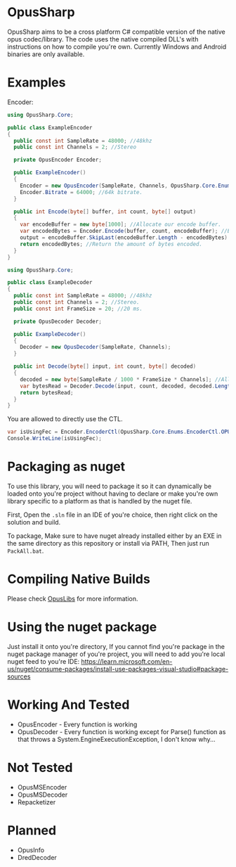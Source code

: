# OpusSharp
OpusSharp aims to be a cross platform C# compatible version of the native opus codec/library. The code uses the native compiled DLL's with instructions on how to compile you're own. Currently Windows and Android binaries are only available.

# Examples
Encoder:
```cs
using OpusSharp.Core;

public class ExampleEncoder
{
  public const int SampleRate = 48000; //48khz
  public const int Channels = 2; //Stereo

  private OpusEncoder Encoder;

  public ExampleEncoder()
  {
    Encoder = new OpusEncoder(SampleRate, Channels, OpusSharp.Core.Enums.PreDefCtl.OPUS_APPLICATION_AUDIO);
    Encoder.Bitrate = 64000; //64k bitrate.
  }

  public int Encode(byte[] buffer, int count, byte[] output)
  {
    var encodeBuffer = new byte[1000]; //Allocate our encode buffer.
    var encodedBytes = Encoder.Encode(buffer, count, encodeBuffer); //Encode the audio. OpusSharp automatically converts byte count to short count for the native opus handling input.
    output = encodeBuffer.SkipLast(encodeBuffer.Length - encodedBytes).ToArray(); //Trim the buffer so it only contains the encoded bytes and not the empty ones.
    return encodedBytes; //Return the amount of bytes encoded.
  }
}
```

```cs
using OpusSharp.Core;

public class ExampleDecoder
{
  public const int SampleRate = 48000; //48khz
  public const int Channels = 2; //Stereo.
  public const int FrameSize = 20; //20 ms.

  private OpusDecoder Decoder;

  public ExampleDecoder()
  {
    Decoder = new OpusDecoder(SampleRate, Channels);
  }

  public int Decode(byte[] input, int count, byte[] decoded)
  {
    decoded = new byte[SampleRate / 1000 * FrameSize * Channels]; //Allocate the required buffer size to handle the decoded audio.
    var bytesRead = Decoder.Decode(input, count, decoded, decoded.Length); //Decode the audio. Again, OpusSharp automatically converts byte count to short count for the native opus handling output.
    return bytesRead;
  }
}
```

You are allowed to directly use the CTL.
```cs
var isUsingFec = Encoder.EncoderCtl(OpusSharp.Core.Enums.EncoderCtl.OPUS_GET_INBAND_FEC_REQUEST);
Console.WriteLine(isUsingFec);
```

# Packaging as nuget
To use this library, you will need to package it so it can dynamically be loaded onto you're project without having to declare or make you're own library specific to a platform as that is handled by the nuget file.

First, Open the `.sln` file in an IDE of you're choice, then right click on the solution and build.

To package, Make sure to have nuget already installed either by an EXE in the same directory as this repository or install via PATH, Then just run `PackAll.bat`.

# Compiling Native Builds
Please check [OpusLibs](./OpusLibs) for more information.

# Using the nuget package
Just install it onto you're directory, If you cannot find you're package in the nuget package manager of you're project, you will need to add you're local nuget feed to you're IDE: https://learn.microsoft.com/en-us/nuget/consume-packages/install-use-packages-visual-studio#package-sources

# Working And Tested
- OpusEncoder - Every function is working
- OpusDecoder - Every function is working except for Parse() function as that throws a System.EngineExecutionException, I don't know why...

# Not Tested
- OpusMSEncoder
- OpusMSDecoder
- Repacketizer

# Planned
- OpusInfo
- DredDecoder
